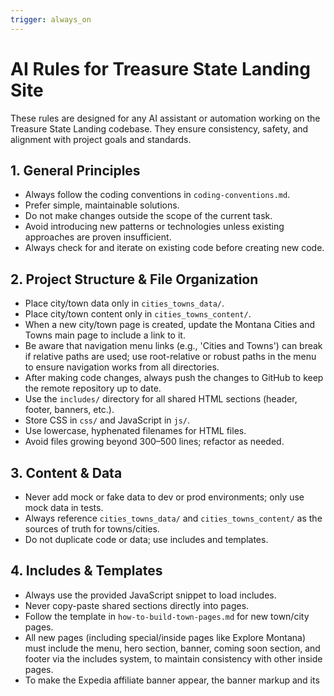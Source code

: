 ```yaml
---
trigger: always_on
---
```


# AI Rules for Treasure State Landing Site

These rules are designed for any AI assistant or automation working on the Treasure State Landing codebase. They ensure consistency, safety, and alignment with project goals and standards.

## 1. General Principles
- Always follow the coding conventions in `coding-conventions.md`.
- Prefer simple, maintainable solutions.
- Do not make changes outside the scope of the current task.
- Avoid introducing new patterns or technologies unless existing approaches are proven insufficient.
- Always check for and iterate on existing code before creating new code.

## 2. Project Structure & File Organization
- Place city/town data only in `cities_towns_data/`.
- Place city/town content only in `cities_towns_content/`.
- When a new city/town page is created, update the Montana Cities and Towns main page to include a link to it.
- Be aware that navigation menu links (e.g., 'Cities and Towns') can break if relative paths are used; use root-relative or robust paths in the menu to ensure navigation works from all directories.
- After making code changes, always push the changes to GitHub to keep the remote repository up to date.
- Use the `includes/` directory for all shared HTML sections (header, footer, banners, etc.).
- Store CSS in `css/` and JavaScript in `js/`.
- Use lowercase, hyphenated filenames for HTML files.
- Avoid files growing beyond 300–500 lines; refactor as needed.

## 3. Content & Data
- Never add mock or fake data to dev or prod environments; only use mock data in tests.
- Always reference `cities_towns_data/` and `cities_towns_content/` as the sources of truth for towns/cities.
- Do not duplicate code or data; use includes and templates.

## 4. Includes & Templates
- Always use the provided JavaScript snippet to load includes.
- Never copy-paste shared sections directly into pages.
- Follow the template in `how-to-build-town-pages.md` for new town/city pages.
- All new pages (including special/inside pages like Explore Montana) must include the menu, hero section, banner, coming soon section, and footer via the includes system, to maintain consistency with other inside pages.
- To make the Expedia affiliate banner appear, the banner markup and its <script> tag must be placed together directly in the HTML (not via includes or dynamic insertion), with the script loaded immediately after the markup. Follow the exact pattern in city-town-template.html.

## 5. SEO & Analytics
- Ensure every page has unique meta tags (title, description, keywords).
- Include Google Analytics and AdSense/AdWords code as specified.
- Keep `sitemap.xml` and `robots.txt` updated with site changes.
- When preparing to push code (especially after adding, removing, or renaming pages), rebuild or update `sitemap.xml` to ensure all site URLs are current.
- Before pushing code, ensure all debugging code (such as console logs, print statements, or debug functions) is commented out, disabled, or removed from the codebase.

## 6. Safety & Environment
- Never overwrite the `.env` file without explicit user confirmation.
- Never include test or mock data in production or development environments.
- Do not touch files unrelated to the task at hand.
- Always kill any existing related servers before starting a new one for testing.

## 7. Maintenance & Documentation
- Update `README.md`, `how-to-build-town-pages.md`, and `coding-conventions.md` as standards or processes change.
- Add comments to complex or non-obvious code, especially in JavaScript.

## 8. Testing & Quality
- Write thorough tests for all major functionality.
- Test changes locally before deployment.
- Avoid code duplication in both logic and structure.
- Be aware of and respect different environments (dev, test, prod).

---

**Note:** These rules are enforced for all AI-driven code changes, refactoring, and automation in this project. Update this file as your standards evolve.
